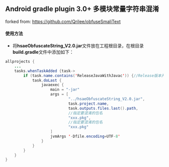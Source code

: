 ## Android gradle plugin 3.0+ 多模块常量字符串混淆
forked from: https://github.com/Qrilee/obfuseSmaliText
#### 使用方法
* 将**hsaeObfuscateString_V2.0.jar**文件放在工程根目录，在根目录**build.gradle**文件中添加如下：
``` java 
allprojects {
    ...
    tasks.whenTaskAdded {task->
        if (task.name.contains('ReleaseJavaWithJavac')) {//Release版本开启混淆
            task.doLast {
                javaexec {
                    main = "-jar"
                    args = [
                            "../hsaeObfuscateString_V2.0.jar",
                            task.project.name,
                            task.outputs.files.last().path,
                            //指定要混淆的包名
                            "xxx.pkg",
                            //指定要混淆的包名
                            "xxx.pkg"
                    ]
                    jvmArgs '-Dfile.encoding=UTF-8'
                }
            }
        }
    }
}
```

